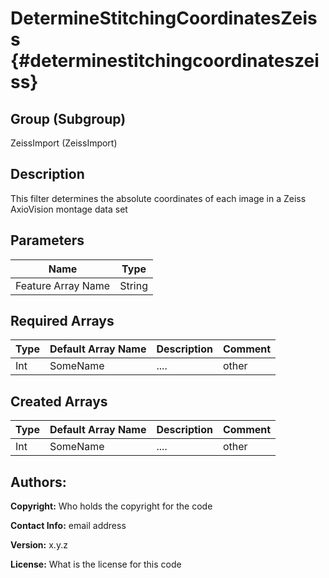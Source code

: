 DetermineStitchingCoordinatesZeiss {#determinestitchingcoordinateszeiss}
=====

## Group (Subgroup) ##
ZeissImport (ZeissImport)


## Description ##
This filter determines the absolute coordinates of each image in a Zeiss AxioVision montage
data set

## Parameters ##
| Name             | Type |
|------------------|------|
| Feature Array Name | String |

## Required Arrays ##

| Type | Default Array Name | Description | Comment |
|------|--------------------|-------------|---------|
| Int  | SomeName           | ....        | other   |


## Created Arrays ##

| Type | Default Array Name | Description | Comment |
|------|--------------------|-------------|---------|
| Int  | SomeName           | ....        | other   |



## Authors: ##

**Copyright:** Who holds the copyright for the code

**Contact Info:** email address

**Version:** x.y.z

**License:**  What is the license for this code



